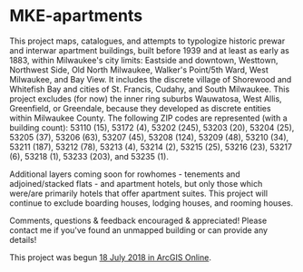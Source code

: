 # MKE-apartments

This project maps, catalogues, and attempts to typologize historic prewar and interwar apartment buildings, built before 1939 and at least as early as 1883, within Milwaukee's city limits: Eastside and downtown, Westtown, Northwest Side, Old North Milwaukee, Walker's Point/5th Ward, West Milwaukee, and Bay View. It includes the discrete village of Shorewood and Whitefish Bay and cities of St. Francis, Cudahy, and South Milwaukee. This project excludes (for now) the inner ring suburbs Wauwatosa, West Allis, Greenfield, or Greendale, because they developed as discrete entities within Milwaukee County. The following ZIP codes are represented (with a building count):  53110 (15), 53172 (4), 53202 (245), 53203 (20), 53204 (25), 53205 (37), 53206 (63), 53207 (45), 53208 (124), 53209 (48), 53210 (34), 53211 (187), 53212 (78), 53213 (4), 53214 (2), 53215 (25), 53216 (23), 53217 (6), 53218 (1), 53233 (203), and 53235 (1).

Additional layers coming soon for rowhomes - tenements and adjoined/stacked flats - and apartment hotels, but only those which were/are primarily hotels that offer apartment suites. This project will continue to exclude boarding houses, lodging houses, and rooming houses.

Comments, questions & feedback encouraged & appreciated! Please contact me if you've found an unmapped building or can provide any details!

This project was begun [18 July 2018 in ArcGIS Online](https://www.arcgis.com/home/item.html?id=1b6128f17de94861a62157b95f630858). 
